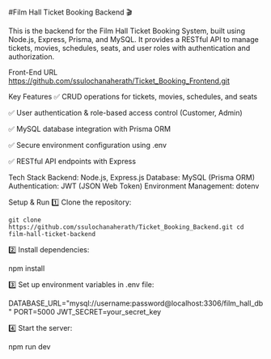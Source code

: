 #Film Hall Ticket Booking Backend 🎬

This is the backend for the Film Hall Ticket Booking System, built using Node.js, Express, Prisma, and MySQL. It provides a RESTful API to manage tickets, movies, schedules, seats, and user roles with authentication and authorization.

Front-End URL
https://github.com/ssulochanaherath/Ticket_Booking_Frontend.git

Key Features
✅ CRUD operations for tickets, movies, schedules, and seats

✅ User authentication & role-based access control (Customer, Admin)

✅ MySQL database integration with Prisma ORM

✅ Secure environment configuration using .env

✅ RESTful API endpoints with Express

Tech Stack
Backend: Node.js, Express.js
Database: MySQL (Prisma ORM)
Authentication: JWT (JSON Web Token)
Environment Management: dotenv

Setup & Run
1️⃣ Clone the repository:

`git clone https://github.com/ssulochanaherath/Ticket_Booking_Backend.git
cd film-hall-ticket-backend `

2️⃣ Install dependencies:

npm install

3️⃣ Set up environment variables in .env file:

DATABASE_URL="mysql://username:password@localhost:3306/film_hall_db" PORT=5000 
JWT_SECRET=your_secret_key

4️⃣ Start the server:

npm run dev
